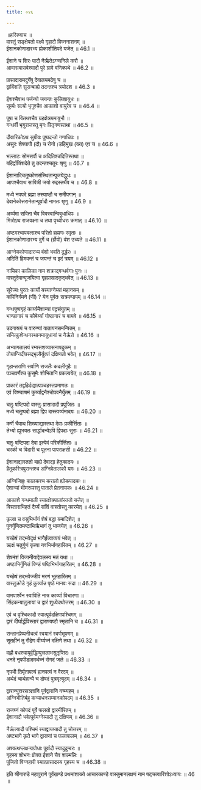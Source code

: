 ```yaml
---
title: ०४६

---
```

॥हरिरुवाच ॥  
वास्तुं सङ्क्षेपतो वक्ष्ये गृहादौ विघ्ननाशनम् ॥  
ईशानकोणादारभ्य ह्येकाशीतिपदे यजेत् ॥ 46.1 ॥  
  
ईशाने च शिरः पादौ नैर्ऋतेऽग्न्यनिले करौ ॥  
आवासवासवेश्मादौ पुरे ग्रामे वणिक्पथे ॥ 46.2 ॥  
  
प्रासादारामदुर्गेषु देवालयमठेषु च ॥  
द्वाविंशति सुरान्बाह्ये तदन्तश्च त्रयोदश ॥ 46.3 ॥  
  
ईशश्चैवाथ पर्जन्यो जयन्तः कुलिशायुधः ॥  
सूर्य्यः सत्यो भृगुश्चैव आकाशो वायुरेव च ॥ 46.4 ॥  
  
पूषा च वितथश्चैव ग्रहक्षेत्रयमावुभौ ॥  
गन्धर्वी भृगुराजस्तु मृगः पितृगणस्तथा ॥ 46.5 ॥  
  
दौवारिकोऽथ सुग्रीवः पुष्पदन्तो गणाधिपः ॥  
असुरः शेषपापौ (दौ) च रोगो।डहिमुख (ख्य) एव च ॥ 46.6 ॥  
  
भल्लाटः सोमसर्पौ च अदितिश्चदितिस्तथा ॥  
बहिर्द्वात्रिंशदेते तु तदन्तश्चतुरः श्रृणु ॥ 46.7 ॥  
  
ईशानादिचतुष्कोणसंस्थितान्पूजयेद्धुधः ॥  
आपश्चैवाथ सावित्री जयो रुद्रस्तथैव च ॥ 46.8 ॥  
  
मध्ये नवपदे ब्रह्मा तस्याष्ठौ च समीपगान् ॥  
देवानेकोत्तरानेतान्पूर्वादौ नामतः श्रृणु ॥ 46.9 ॥  
  
अर्य्यमा सविता चैव विवस्वान्विबुधाधिपः ॥  
मित्रोऽथ राजयक्ष्मा च तथा पृथ्वीधरः क्रमात् ॥ 46.10 ॥  
  
अष्टमश्चापवत्सश्च परितो ब्रह्मणः स्मृताः ॥  
ईशानकोणादारभ्य दुर्गे च (र्ज्ञेयो) वंश उच्यते ॥ 46.11 ॥  
  
आग्नेयकोणादारभ्य वंशो भवति दुर्द्धरः ॥  
अदितिं हिमवन्तं च जयन्तं च इदं त्रयम् ॥ 46.12 ॥  
  
नायिका कालिका नाम शक्राद्गन्धर्वगाः पुनः ॥  
वास्तुदेवान्पूजयित्वा गृहप्रासादकृद्भवेत् ॥ 46.13 ॥  
  
सुरेज्यः पुरतः कार्यो यस्याग्नेय्यां महानसम् ॥  
कपिनिर्गमने (णी) ? येन पूर्वतः सत्रमण्डपम् ॥ 46.14 ॥  
  
गन्धपुष्पगृहं कार्य्यमैशान्यां पट्टसंयुतम् ॥  
भाण्डागारं च कौबेर्य्यां गोष्ठागारं च वायवे ॥ 46.15 ॥  
  
उदगाश्रयं च वारुण्यां वातायनसमन्वितम् ॥  
समित्कुशेन्धनस्थानमायुधानां च नैर्ऋते ॥ 46.16 ॥  
  
अभ्यागतालयं रम्यसशय्यासनापदुकम् ॥  
तोयाग्निदीपसद्भृत्यैर्युक्तं दक्षिणतो भवेत् ॥ 46.17 ॥  
  
गृहान्तराणि सर्वाणि सजलैः कदलीगृहैः ॥  
पञ्चवर्णैश्च कुसुमैः शोभितानि प्रकल्पयेत् ॥ 46.18 ॥  
  
प्राकारं तद्वहिर्दद्यात्पञ्चहस्तप्रमाणतः ॥  
एवं विष्ण्वाश्रमं कुर्य्याद्वनैश्चोपवनैर्युतम् ॥ 46.19 ॥  
  
चतुः षष्टिपदो वास्तुः प्रासादादौ प्रपूजितः ॥  
मध्ये चतुष्पदो ब्रह्मा द्विप दास्त्वर्य्यमादयः ॥ 46.20 ॥  
  
कर्णे चैवाथ शिख्याद्यास्तथा देवाः प्रकीर्त्तिताः ॥  
तेभ्यो ह्युभयतः सार्द्धादन्येऽपि द्विपदाः सुराः ॥ 46.21 ॥  
  
चतुः षष्टिपदा देवा इत्येवं परिकीर्त्तिताः ॥  
चरकी च विदारी च पूतना पापराक्षसी ॥ 46.22 ॥  
  
ईशानाद्यास्ततो बाह्ये देवाद्या हेतुकादयः ॥  
हैतुकस्त्रिपुरान्तश्च अग्निवेतालकौ यमः ॥ 46.23 ॥  
  
अग्निजिह्वः कालकश्च करालो ह्योकपादकः ॥  
ऐशान्यां भीमरूपस्तु पाताले प्रेतनायकः ॥ 46.24 ॥  
  
आकाशे गन्धमाली स्यात्क्षेत्रपालांस्ततो यजेत् ॥  
विस्ताराभिहतं दैर्घ्यं राशिं वास्तोस्तु कारयेत् ॥ 46.25 ॥  
  
कृत्वा च वसुभिर्भागं शेषं बद्धा यमादिशेत् ॥  
पुनर्गुणितमष्टाभिर्ऋभागं तु भाजयेत् ॥ 46.26 ॥  
  
यच्छेषं तद्भवेदृक्षं भागैर्हृत्वाव्ययं भवेत् ॥  
ऋक्षं चतुर्गुणं कृत्वा नवभिर्भागहारितम् ॥ 46.27 ॥  
  
शेषमंशं विजानीयाद्देवलस्य मतं यथा ॥  
अष्टाभिर्गुणितं पिण्डं षष्टिभिर्भागाहरितम् ॥ 46.28 ॥  
  
यच्छेषं तद्भवेज्जीवं मरणं भूतहारितम् ॥  
वास्तुक्रोडे गृहं कुर्य्यान्न पृष्ठे मानवः सदा ॥ 46.29 ॥  
  
वामपार्श्वेन स्वापिति नात्र कार्य्या विचारणा ॥  
सिंहकन्यातुलायां च द्वारं शुध्येदथोत्तरम् ॥ 46.30 ॥  
  
एवं च वृश्चिकादौ स्यात्पूर्वदक्षिणपश्चिमम् ॥  
द्वारं दीर्घार्द्धविस्तारं द्वाराण्यष्टौ स्मृतानि च ॥ 46.31 ॥  
  
सन्तानप्रेष्यनीचत्वं स्वयानं स्वर्णभूषणम् ॥  
सुतहीनं तु रौद्रेण वीर्य्यघ्नं दक्षिणे तथा ॥ 46.32 ॥  
  
वह्नौ बधश्चायुर्वृद्धिम्पुत्त्रलाभसुतृप्तिदः ॥  
धनदे नृपपीडादमर्थघ्नं रोगदं जले ॥ 46.33 ॥  
  
नृपभी तिर्मृतापत्यं ह्यनपत्यं न वैरदम् ॥  
अर्थदं चार्थहान्यै च दोषदं पुत्रमृत्युदम् ॥ 46.34 ॥  
  
द्वाराण्युत्तरसञ्ज्ञानि पूर्वद्वाराणि वच्म्यहम् ॥  
अग्निभीतिर्बहु कन्याधनसम्मानकोपदम् ॥ 46.35 ॥  
  
राजघ्नं कोपदं पूर्वे फलतो द्वारमीरितम् ॥  
ईशानादौ भवेत्पूर्वमग्नेय्यादौ तु दक्षिणम् ॥ 46.36 ॥  
  
नैर्ऋत्यादौ पश्चिमं स्याद्वायव्यादौ तु चोत्तरम् ॥  
अष्टभागे कृते भागे द्वाराणां च फलाफलम् ॥ 46.37 ॥  
  
अश्वत्थप्लक्षन्यग्रोधाः पूर्वादौ स्यादुदुम्बरः ॥  
गृहस्य शोभनः प्रोक्त ईशाने चैव शाल्मलिः ॥  
पूजितो विग्नहारी स्यात्प्रासादस्य गृहस्य च ॥ 46.38 ॥  
  
इति श्रीगारुडे महापुराणे पूर्वखण्डे प्रथमांशाख्ये आचारकाण्डे वास्तुमानलक्षणं नाम षट्‌चत्वारिंशोऽध्यायः ॥ 46 ॥